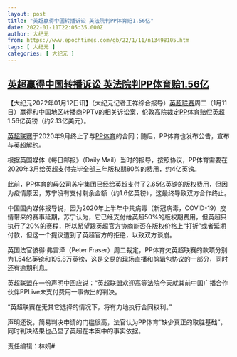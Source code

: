 ```yaml
---
layout: post
title: "英超赢得中国转播诉讼 英法院判PP体育赔1.56亿"
date: 2022-01-11T22:05:35.000Z
author: 大纪元
from: https://www.epochtimes.com/gb/22/1/11/n13498105.htm
tags: [ 大纪元 ]
categories: [ 大纪元 ]
---
```

<!--1641938735000-->
[英超赢得中国转播诉讼 英法院判PP体育赔1.56亿](https://www.epochtimes.com/gb/22/1/11/n13498105.htm)
------

<div>
<p>【大纪元2022年01月12日讯】（大纪元记者王祥综合报导）<a href="https://www.epochtimes.com/gb/tag/%E8%8B%B1%E8%B6%85%E8%81%94%E8%B5%9B.html">英超联赛</a>周二（1月11日）赢得和中国地区转播商PPTV的相关诉讼案，伦敦高院裁定<a href="https://www.epochtimes.com/gb/tag/pp%E4%BD%93%E8%82%B2.html">PP体育</a>赔偿<a href="https://www.epochtimes.com/gb/tag/%E8%8B%B1%E8%B6%85.html">英超</a>1.56亿英镑（约2.13亿美元）。</p><p><a href="https://www.epochtimes.com/gb/tag/%E8%8B%B1%E8%B6%85%E8%81%94%E8%B5%9B.html">英超联赛</a>于2020年9月终止了与<a href="https://www.epochtimes.com/gb/tag/pp%E4%BD%93%E8%82%B2.html">PP体育</a>的合同；随后，PP体育也发布公告，宣布与<a href="https://www.epochtimes.com/gb/tag/%E8%8B%B1%E8%B6%85.html">英超</a>解约。</p><p>根据英国媒体《每日邮报》（Daily Mail）当时的报导，按照协议，PP体育需要在2020年3月给英超支付完毕全部三年版权期80%的费用，约4亿英镑。</p><p>此前，PP体育的母公司苏宁集团已经给英超支付了2.65亿英镑的版权费用，但因为疫情原因，苏宁没有支付剩余金额（约1.6亿英镑），这最终导致双方合作终止。</p><p>中国国内媒体报导说，因为2020年上半年中共病毒（新冠病毒，COVID-19）疫情带来的赛事延期，苏宁认为，它已经支付给英超50%的版权期费用，但英超只执行了20%的赛程，所以希望跟英超官方协商能否在版权价格上“打折”或者延期付款，但这一个提议遭到了英超官方的拒绝，以致双方谈崩。</p><p>英国法官彼得‧弗雷泽（Peter Fraser）周二裁定，PP体育欠英超联赛的款项分别为1.54亿英镑和195.8万英镑，这是交易的现场直播和剪辑包协议的一部分，同时还有逾期利息。</p><p>英超联盟在一份声明中回应说：“英超联盟欢迎高等法院今天就其前中国广播合作伙伴PPLive未支付费用一事做出的判决。</p><p>“英超联赛在无其它选择的情况下，将有力地执行合同权利。”</p><p>声明还说，简易判决申请的门槛很高，法官认为PP体育“缺少真正的取胜基础”，同时判决结果也凸显了英超在本案中的事实依据。</p><p>责任编辑：林妍#</p>
</div>

